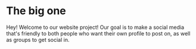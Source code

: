 # The big one

Hey! Welcome to our website project! Our goal is to make a social media that's friendly to both people who want their own profile to post on, as well as groups to get social in.
